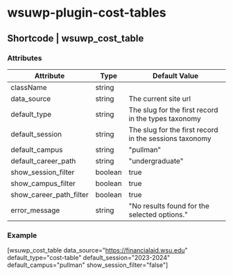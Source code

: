 # wsuwp-plugin-cost-tables

## Shortcode | wsuwp_cost_table

### Attributes

| Attribute               | Type    | Default Value                                          |
| ----------------------- | ------- | ------------------------------------------------------ |
| className               | string  |                                                        |
| data_source             | string  | The current site url                                   |
| default_type            | string  | The slug for the first record in the types taxonomy    |
| default_session         | string  | The slug for the first record in the sessions taxonomy |
| default_campus          | string  | "pullman"                                              |
| default_career_path     | string  | "undergraduate"                                        |
| show_session_filter     | boolean | true                                                   |
| show_campus_filter      | boolean | true                                                   |
| show_career_path_filter | boolean | true                                                   |
| error_message           | string  | "No results found for the selected options."           |

### Example

[wsuwp_cost_table data_source="https://financialaid.wsu.edu" default_type="cost-table" default_session="2023-2024" default_campus="pullman" show_session_filter="false"]
